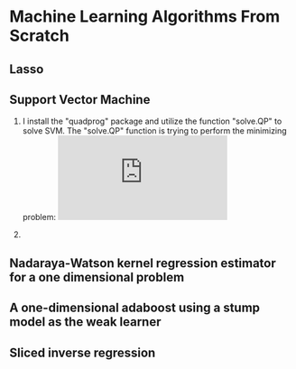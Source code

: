 # Machine Learning Algorithms From Scratch

## Lasso

## Support Vector Machine
1. I install the "quadprog" package and utilize the function "solve.QP" to solve SVM. The "solve.QP" function is trying to perform the minimizing problem: ![](http://latex.codecogs.com/gif.latex?%5Ctext%7Bminimize%7D%5Cquad%20%5Cfrac%7B1%7D%7B2%7D%20%5Cbeta%20%5ET%20D%20%5Cbeta%20-d%5ET%20%5Cbeta%20%5Cquad%20%5Ctext%7Bsubject%20to%7D%20%5Cquad%20A%5ET%5Cbeta%20%5Cgeq%20b_0)

2. 

## Nadaraya-Watson kernel regression estimator for a one dimensional problem
## A one-dimensional adaboost using a stump model as the weak learner
## Sliced inverse regression
